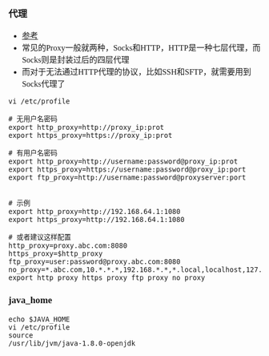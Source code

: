 <font face="Simsun" size=3>

### 代理

- [参考](https://blog.csdn.net/lawsssscat/article/details/107142075)
- 常见的Proxy一般就两种，Socks和HTTP，HTTP是一种七层代理，而Socks则是封装过后的四层代理
- 而对于无法通过HTTP代理的协议，比如SSH和SFTP，就需要用到Socks代理了

~~~
vi /etc/profile

# 无用户名密码
export http_proxy=http://proxy_ip:prot
export https_proxy=https://proxy_ip:prot
 
# 有用户名密码
export http_proxy=http://username:password@proxy_ip:prot
export https_proxy=https://username:password@proxy_ip:port
export ftp_proxy=http://username:password@proxyserver:port


# 示例
export http_proxy=http://192.168.64.1:1080
export https_proxy=http://192.168.64.1:1080

# 或者建议这样配置
http_proxy=proxy.abc.com:8080  
https_proxy=$http_proxy  
ftp_proxy=user:password@proxy.abc.com:8080  
no_proxy=*.abc.com,10.*.*.*,192.168.*.*,*.local,localhost,127.0.0.1  
export http_proxy https_proxy ftp_proxy no_proxy  

~~~

### java_home

~~~
echo $JAVA_HOME
vi /etc/profile
source
/usr/lib/jvm/java-1.8.0-openjdk
~~~

</font>